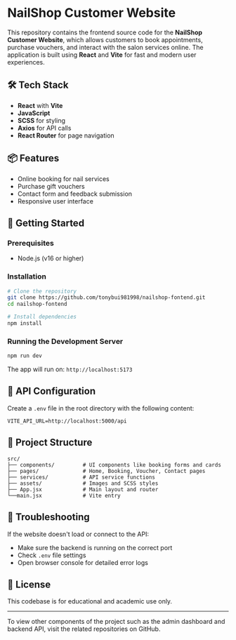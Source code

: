 # NailShop Customer Website

This repository contains the frontend source code for the **NailShop Customer Website**, which allows customers to book appointments, purchase vouchers, and interact with the salon services online. The application is built using **React** and **Vite** for fast and modern user experiences.

## 🛠 Tech Stack
- **React** with **Vite**
- **JavaScript**
- **SCSS** for styling
- **Axios** for API calls
- **React Router** for page navigation

## 📦 Features
- Online booking for nail services
- Purchase gift vouchers
- Contact form and feedback submission
- Responsive user interface

## 🚀 Getting Started

### Prerequisites
- Node.js (v16 or higher)

### Installation
```bash
# Clone the repository
git clone https://github.com/tonybui981998/nailshop-fontend.git
cd nailshop-fontend

# Install dependencies
npm install
```

### Running the Development Server
```bash
npm run dev
```
The app will run on: `http://localhost:5173`

## 🔗 API Configuration
Create a `.env` file in the root directory with the following content:
```env
VITE_API_URL=http://localhost:5000/api
```

## 📁 Project Structure
```
src/
├── components/         # UI components like booking forms and cards
├── pages/              # Home, Booking, Voucher, Contact pages
├── services/           # API service functions
├── assets/             # Images and SCSS styles
├── App.jsx             # Main layout and router
└──main.jsx             # Vite entry
```

## 🐞 Troubleshooting
If the website doesn't load or connect to the API:
- Make sure the backend is running on the correct port
- Check `.env` file settings
- Open browser console for detailed error logs

## 📄 License
This codebase is for educational and academic use only.

---
To view other components of the project such as the admin dashboard and backend API, visit the related repositories on GitHub.
